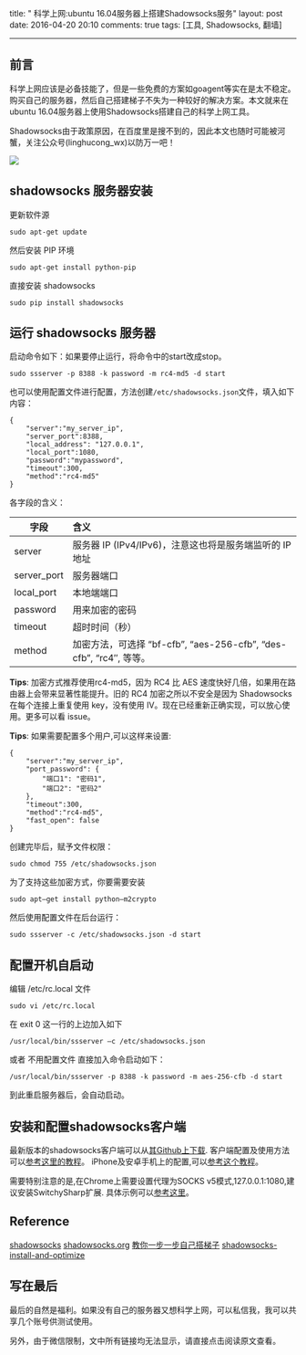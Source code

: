 title: " 科学上网:ubuntu 16.04服务器上搭建Shadowsocks服务"
layout: post
date: 2016-04-20 20:10
comments: true
tags: [工具, Shadowsocks, 翻墙]

---

## 前言

科学上网应该是必备技能了，但是一些免费的方案如goagent等实在是太不稳定。购买自己的服务器，然后自己搭建梯子不失为一种较好的解决方案。本文就来在ubuntu 16.04服务器上使用Shadowsocks搭建自己的科学上网工具。

Shadowsocks由于政策原因，在百度里是搜不到的，因此本文也随时可能被河蟹，关注公众号(linghucong_wx)以防万一吧！

![](http://7xsxyo.com1.z0.glb.clouddn.com/qrcode_for_gh_bf8431032a79_860.jpg)

## shadowsocks 服务器安装

更新软件源
```shell
sudo apt-get update
```
然后安装 PIP 环境
```shell
sudo apt-get install python-pip
```
直接安装 shadowsocks
```
sudo pip install shadowsocks
```
## 运行 shadowsocks 服务器

启动命令如下：如果要停止运行，将命令中的start改成stop。
```
sudo ssserver -p 8388 -k password -m rc4-md5 -d start
```
也可以使用配置文件进行配置，方法创建`/etc/shadowsocks.json`文件，填入如下内容：
```
{
    "server":"my_server_ip",
    "server_port":8388,
    "local_address": "127.0.0.1",
    "local_port":1080,
    "password":"mypassword",
    "timeout":300,
    "method":"rc4-md5"
}
```
各字段的含义：

| 字段           |      含义     |
|---------------|:-------------|
| server        | 服务器 IP (IPv4/IPv6)，注意这也将是服务端监听的 IP 地址|
| server_port   | 服务器端口                                                     |
| local_port    | 本地端端口                                                      |
| password      | 用来加密的密码                                                   |
| timeout       | 超时时间（秒）                                                   |
| method        | 加密方法，可选择 “bf-cfb”, “aes-256-cfb”, “des-cfb”, “rc4″, 等等。 |

**Tips**: 加密方式推荐使用rc4-md5，因为 RC4 比 AES 速度快好几倍，如果用在路由器上会带来显著性能提升。旧的 RC4 加密之所以不安全是因为 Shadowsocks 在每个连接上重复使用 key，没有使用 IV。现在已经重新正确实现，可以放心使用。更多可以看 issue。

**Tips**: 如果需要配置多个用户,可以这样来设置:
```
{
    "server":"my_server_ip",
    "port_password": {
        "端口1": "密码1",
        "端口2": "密码2"
    },
    "timeout":300,
    "method":"rc4-md5",
    "fast_open": false
}
```

创建完毕后，赋予文件权限：
```
sudo chmod 755 /etc/shadowsocks.json
```
为了支持这些加密方式，你要需要安装
```
sudo apt–get install python–m2crypto
```
然后使用配置文件在后台运行：
```
sudo ssserver -c /etc/shadowsocks.json -d start
```
## 配置开机自启动

编辑 /etc/rc.local 文件
```
sudo vi /etc/rc.local
```
在 exit 0 这一行的上边加入如下
```
/usr/local/bin/ssserver –c /etc/shadowsocks.json
```
或者 不用配置文件 直接加入命令启动如下：
```
/usr/local/bin/ssserver -p 8388 -k password -m aes-256-cfb -d start
```
到此重启服务器后，会自动启动。

## 安装和配置shadowsocks客户端

最新版本的shadowsocks客户端可以从[其Github上下载](https://github.com/shadowsocks/shadowsocks/wiki/Shadowsocks-%E4%BD%BF%E7%94%A8%E8%AF%B4%E6%98%8E).
客户端配置及使用方法可以[参考这里的教程](http://www.ishadowsocks.org/)。
iPhone及安卓手机上的配置,可以[参考这个教程](http://www.jianshu.com/p/08ba65d1f91a)。

需要特别注意的是,在Chrome上需要设置代理为SOCKS v5模式,127.0.0.1:1080,建议安装SwitchySharp扩展. 具体示例可以[参考这里](http://shadowkong.com/archives/1802)。

## Reference
[shadowsocks](https://github.com/shadowsocks/shadowsocks)
[shadowsocks.org](https://shadowsocks.org/)
[教你一步一步自己搭梯子](https://www.douban.com/note/534175318/)
[shadowsocks-install-and-optimize](http://wuchong.me/blog/2015/02/02/shadowsocks-install-and-optimize/)

## 写在最后

最后的自然是福利。如果没有自己的服务器又想科学上网，可以私信我，我可以共享几个账号供测试使用。

另外，由于微信限制，文中所有链接均无法显示，请直接点击阅读原文查看。




